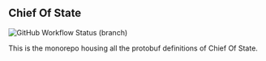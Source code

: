 ## Chief Of State

![GitHub Workflow Status (branch)](https://img.shields.io/github/workflow/status/namely/chief-of-state-protos/build/master?style=flat-square)

This is the monorepo housing all the protobuf definitions of Chief Of State.

